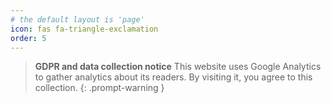 ```yaml
---
# the default layout is 'page'
icon: fas fa-triangle-exclamation
order: 5
---
```


> **GDPR and data collection notice** This website uses Google Analytics to gather analytics about its readers. By visiting it, you agree to this collection.
{: .prompt-warning }